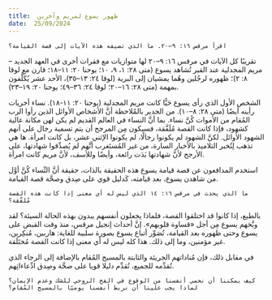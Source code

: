 ```yaml
---
title:  ظهور يسوع لمريم وآخرين
date:  25/09/2024
---
```


`اقرأ مرقس ١٦: ٩–٢٠. ما الذي تضيفه هذه الآيات إلى قصة القيامة؟`

تقريبًا كل الآيات في مرقس ١٦: ٩–٢٠ لها متوازيات مع فقرات أخرى في العهد الجديد – مريم المجدلية عند القبر تُشاهد يسوع (متى ٢٨: ١، ٩، ١٠؛ يوحنا ٢٠: ١١–١٨؛ قارن مع لوقا ٨: ٢)؛ ظهوره لرجُلين وهُما يمشيان إلى البرية (لوقا ٢٤: ١٣–٣٥)، الأحد عشر يُكَلَّفون بمهمة (متى ٢٨: ١٦–٢٠؛ لوقا ٢٤: ٣٦–٤٩؛ يوحنا ٢٠: ١٩–٢٣).

الشخص الأول الذي رأى يسوع حَيًّا كانت مريم المجدلية (يوحنا ٢٠: ١١-١٨). نساء أخريات رأينه أيضًا (متى ٢٨: ٨–١٠). من الجدير بالمُلاحظة أنَّ الأشخاص الأوائل الذين رأوا الرب المُقام من الأموات كُنَّ نساء. بما أنَّ النساء في العالم القديم لم يكن لهن مكانة عالية كشهود، فإذا كانت القصة مُلَفَّقة، فسيكون مِن المرجح أن يتم تسمية رجال على أنهم الشهود الأوائل. لكنَّ الشهود لم يكونوا رجالًا، لم يكونوا الإثني عشر، بل كانت امرأة. ها هي تذهب لِتُخبر التلاميذ بالأخبار السارة، من غير المُستَغرب أنَّهم لم يُصدِّقوا شهادتها، على الأرجح لأنَّ شهادتها بَدَت رائعة، وأيضًا وللأسف، لأنَّ مريم كانت امرأة.

استخدم المدافعون عن قصة قيامة يسوع هذه الحقيقة بالذات، حقيقة أنَّ النِّساء كُنَّ أوَّل من شاهدن يسوع، بعد قيامته، كَدليل قوي على صِدق وصحَّة قصة القيامة.

`ما الذي يحدث في مرقس ١٦: ١٤ الذي ليس له أي معنى إذا كانت هذه القصة مُلفَّقة؟`

بالطبع، إذا كانوا قد اختلقوا القصة، فلماذا يجعلون أنفسهم يبدون بهذه الحالة السيئة؟ لقد وبَّخهم يسوع مِن أجل «قساوة قلوبهم». إنَّ أحداث إنجيل مرقس، منذ وقت القبض على يسوع وحتى ظهوره بعد القيامة، تُصَوِّر أتباع يسوع بصورة سلبية للغاية: هاربين، مُنكِرين، غير مؤمنين، وما إلى ذلك. هذا كله ليس له أي معنى إذا كانت القصة مُختَلَقة.

في مقابل ذلك، فإن مُناداتهم الجريئة والثابتة بالمسيح المُقام بالإضافة إلى الرجاء الذي تُقدِّمه للجميع، تُقدِّم دليلا قويا على صحَّة وصِدق ادِّعاءاتِهم.

`كيف يمكننا أن نحمي أنفسنا من الوقوع في الفخ الروحي للشك وعدم الإيمان؟ لماذا يجب علينا أن نربط أنفسنا يوميًا بالمسيح المُقام؟`